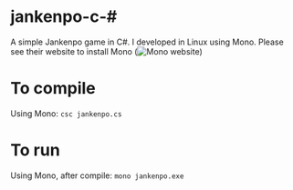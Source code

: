 # jankenpo-c-\#

A simple Jankenpo game in C\#. I developed in Linux using Mono. Please see their website to install Mono (![Mono website](https://www.mono-project.com/))

# To compile

Using Mono:
`
csc jankenpo.cs
`

# To run
Using Mono, after compile:
`
mono jankenpo.exe
`

